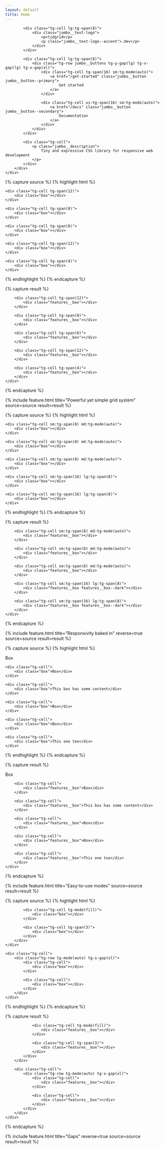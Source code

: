 ```yaml
---
layout: default
title: Home
---
```


<section class="tg-section jumbo">
    <div class="tg-container">
        <div class="tg-row tg-y-gap(xl) tg-pos-y(center)">

            <div class="tg-cell lg:tg-span(8)">
                <div class="jumbo__text-logo">
                    <p>tidgrid</p>
                    <p class="jumbo__text-logo--accent">.dev</p>
                </div>
            </div>

            <div class="tg-cell lg:tg-span(8)">
                <div class="tg-row jumbo__buttons tg-y-gap(lg) tg-x-gap(lg) tg-x-gap(xl)">
                    <div class="tg-cell tg-span(16) sm:tg-mode(auto)">
                        <a href="/get-started" class="jumbo__button jumbo__button--primary">
                            Get started
                        </a>
                    </div>

                    <div class="tg-cell xs:tg-span(16) sm:tg-mode(auto)">
                        <a href="/docs" class="jumbo__button jumbo__button--secondary">
                            Documentation
                        </a>
                    </div>
                </div>
            </div>

            <div class="tg-cell">
                <p class="jumbo__description">
                    Tiny and expressive CSS library for responsive web development
                </p>
            </div>
        </div>
    </div>
</section>

{% capture source %}
{% highlight html %}
<div class="tg-row">
    <div class="tg-cell tg-span(4)">
        <div class="box"></div>
    </div>

    <div class="tg-cell tg-span(12)">
        <div class="box"></div>
    </div>

    <div class="tg-cell tg-span(8)">
        <div class="box"></div>
    </div>

    <div class="tg-cell tg-span(8)">
        <div class="box"></div>
    </div>

    <div class="tg-cell tg-span(12)">
        <div class="box"></div>
    </div>

    <div class="tg-cell tg-span(4)">
        <div class="box"></div>
    </div>
</div>
{% endhighlight %}
{% endcapture %}

{% capture result %}
    <div class="tg-row tg-gap(lg)">
        <div class="tg-cell tg-span(4)">
            <div class="features__box"></div>
        </div>

        <div class="tg-cell tg-span(12)">
            <div class="features__box"></div>
        </div>

        <div class="tg-cell tg-span(8)">
            <div class="features__box"></div>
        </div>

        <div class="tg-cell tg-span(8)">
            <div class="features__box"></div>
        </div>

        <div class="tg-cell tg-span(12)">
            <div class="features__box"></div>
        </div>

        <div class="tg-cell tg-span(4)">
            <div class="features__box"></div>
        </div>
    </div>
{% endcapture %}

{% include feature.html
    title="Powerful yet simple grid system"
    source=source
    result=result %}



{% capture source %}
{% highlight html %}
<div class="tg-row">
    <div class="tg-cell sm:tg-span(8) md:tg-mode(auto)">
        <div class="box"></div>
    </div>

    <div class="tg-cell sm:tg-span(8) md:tg-mode(auto)"> 
        <div class="box"></div>
    </div>

    <div class="tg-cell sm:tg-span(8) md:tg-mode(auto)">
        <div class="box"></div>
    </div>

    <div class="tg-cell sm:tg-span(8) md:tg-mode(auto)">
        <div class="box"></div>
    </div>

    <div class="tg-cell sm:tg-span(16) lg:tg-span(8)">
        <div class="box"></div>
    </div>

    <div class="tg-cell sm:tg-span(16) lg:tg-span(8)">
        <div class="box"></div>
    </div>
</div>
{% endhighlight %}
{% endcapture %}

{% capture result %}
    <div class="tg-row tg-gap(lg)">
        <div class="tg-cell sm:tg-span(8) md:tg-mode(auto)">
            <div class="features__box"></div>
        </div>

        <div class="tg-cell sm:tg-span(8) md:tg-mode(auto)"> 
            <div class="features__box"></div>
        </div>

        <div class="tg-cell sm:tg-span(8) md:tg-mode(auto)">
            <div class="features__box"></div>
        </div>

        <div class="tg-cell sm:tg-span(8) md:tg-mode(auto)">
            <div class="features__box"></div>
        </div>

        <div class="tg-cell sm:tg-span(16) lg:tg-span(8)">
            <div class="features__box features__box--dark"></div>
        </div>

        <div class="tg-cell sm:tg-span(16) lg:tg-span(8)">
            <div class="features__box features__box--dark"></div>
        </div>
    </div>
{% endcapture %}

{% include feature.html
    title="Responsivity baked in"
    reverse=true
    source=source
    result=result %}




{% capture source %}
{% highlight html %}
<div class="tg-row sm:tg-mode(auto) md:tg-mode(thin)
    lg:tg-mode(stacked) md:tg-space-x(between)">
    <div class="tg-cell">
        <div class="box">Box</div>
    </div>

    <div class="tg-cell">
        <div class="box">Box</div>
    </div>

    <div class="tg-cell">
        <div class="box">This box has some content</div>
    </div>

    <div class="tg-cell">
        <div class="box">Box</div>
    </div>

    <div class="tg-cell">
        <div class="box">Box</div>
    </div>

    <div class="tg-cell">
        <div class="box">This one too</div>
    </div>
</div>
{% endhighlight %}
{% endcapture %}

{% capture result %}
    <div class="tg-row sm:tg-mode(auto) md:tg-mode(thin) lg:tg-mode(stacked) md:tg-space-x(between) tg-gap(lg)">
        <div class="tg-cell">
            <div class="features__box">Box</div>
        </div>

        <div class="tg-cell">
            <div class="features__box">Box</div>
        </div>

        <div class="tg-cell">
            <div class="features__box">This box has some content</div>
        </div>

        <div class="tg-cell">
            <div class="features__box">Box</div>
        </div>

        <div class="tg-cell">
            <div class="features__box">Box</div>
        </div>

        <div class="tg-cell">
            <div class="features__box">This one too</div>
        </div>
    </div>
{% endcapture %}

{% include feature.html
    title="Easy-to-use modes"
    source=source
    result=result %}





{% capture source %}
{% highlight html %}
<div class="tg-row tg-y-gap(xl)">
    <div class="tg-cell">
        <div class="tg-row tg-x-gap(md)">
            <div class="tg-cell tg-span(5)">
                <div class="box"></div>
            </div>

            <div class="tg-cell tg-mode(fill)">
                <div class="box"></div>
            </div>

            <div class="tg-cell tg-span(3)">
                <div class="box"></div>
            </div>
        </div>
    </div>

    <div class="tg-cell">
        <div class="tg-row tg-mode(auto) tg-x-gap(xl)">
            <div class="tg-cell">
                <div class="box"></div>
            </div>

            <div class="tg-cell">
                <div class="box"></div>
            </div>
        </div>
    </div>
</div>
{% endhighlight %}
{% endcapture %}

{% capture result %}
    <div class="tg-row tg-y-gap(xl)">
        <div class="tg-cell">
            <div class="tg-row tg-x-gap(md)">
                <div class="tg-cell tg-span(5)">
                    <div class="features__box"></div>
                </div>

                <div class="tg-cell tg-mode(fill)">
                    <div class="features__box"></div>
                </div>

                <div class="tg-cell tg-span(3)">
                    <div class="features__box"></div>
                </div>
            </div>
        </div>

        <div class="tg-cell">
            <div class="tg-row tg-mode(auto) tg-x-gap(xl)">
                <div class="tg-cell">
                    <div class="features__box"></div>
                </div>

                <div class="tg-cell">
                    <div class="features__box"></div>
                </div>
            </div>
        </div>
    </div>
{% endcapture %}

{% include feature.html
    title="Gaps"
    reverse=true
    source=source
    result=result %}
